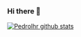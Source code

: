 ### Hi there 👋
[![Pedrolhr github stats](https://github-readme-stats.vercel.app/api?username=Pedrolhr&show_icons=true&theme=dracula&include_all_commits=true&count_private=true)](https://github.com/anuraghazra/github-readme-stats)

<!--
**Pedrolhr/Pedrolhr** is a ✨ _special_ ✨ repository because its `README.md` (this file) appears on your GitHub profile.

Here are some ideas to get you started:

- 🔭 I’m currently working on ...
- 🌱 I’m currently learning ...
- 👯 I’m looking to collaborate on ...
- 🤔 I’m looking for help with ...
- 💬 Ask me about ...
- 📫 How to reach me: ...
- 😄 Pronouns: ...
- ⚡ Fun fact: ...
-->

